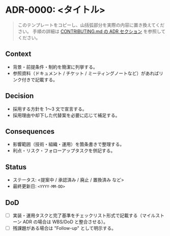# ADR-0000: <タイトル>

> このテンプレートをコピーし、山括弧部分を実際の内容に置き換えてください。
> 手順の詳細は [CONTRIBUTING.md の ADR セクション](../../CONTRIBUTING.md#adr-を追加・更新する手順) を参照してください。

## Context
- 背景・前提条件・制約を簡潔に列挙する。
- 参照資料（ドキュメント / チケット / ミーティングノートなど）があればリンク付きで記載する。

## Decision
- 採用する方針を 1〜3 文で宣言する。
- 採用理由や却下した代替案を必要に応じて補足する。

## Consequences
- 影響範囲（技術・組織・運用）を箇条書きで整理する。
- 利点・リスク・フォローアップタスクを併記する。

## Status
- ステータス: <提案中 / 承認済み / 廃止 / 置換済み など>
- 最終更新日: `<YYYY-MM-DD>`

## DoD
- [ ] 実装・運用タスクと完了基準をチェックリスト形式で記載する（マイルストーン ADR の場合は WBS/DoD と整合させる）。
- [ ] 残課題がある場合は "Follow-up" として明示する。
